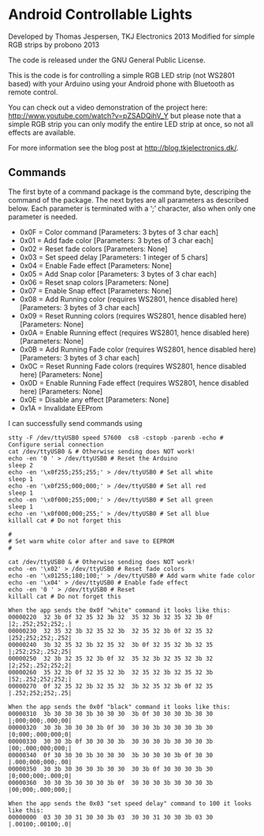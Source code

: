 # Android Controllable Lights

Developed by Thomas Jespersen, TKJ Electronics 2013
Modified for simple RGB strips by probono 2013

The code is released under the GNU General Public License.

This is the code is for controlling a simple RGB LED strip (not WS2801 based) with your Arduino using your Android phone with Bluetooth as remote control.

You can check out a video demonstration of the project here: <http://www.youtube.com/watch?v=pZSADQihV_Y> but please note that a simple RGB strip you can only modify the entire LED strip at once, so not all effects are available.

For more information see the blog post at <http://blog.tkjelectronics.dk/>.

## Commands

The first byte of a command package is the command byte, descriping the command of the package. The next bytes are all parameters as described below. Each parameter is terminated with a ‘;’ character, also when only one parameter is needed.

  * 0x0F = Color command [Parameters: 3 bytes of 3 char each]
  * 0x01 = Add fade color [Parameters: 3 bytes of 3 char each]
  * 0x02 = Reset fade colors [Parameters: None]
  * 0x03 = Set speed delay  [Parameters: 1 integer of 5 chars]
  * 0x04 = Enable Fade effect [Parameters: None]
  * 0x05 = Add Snap color [Parameters: 3 bytes of 3 char each]
  * 0x06 = Reset snap colors [Parameters: None]
  * 0x07 = Enable Snap effect [Parameters: None]
  * 0x08 = Add Running color (requires WS2801, hence disabled here) [Parameters: 3 bytes of 3 char each]
  * 0x09 = Reset Running colors (requires WS2801, hence disabled here) [Parameters: None]
  * 0x0A = Enable Running effect (requires WS2801, hence disabled here) [Parameters: None]
  * 0x0B = Add Running Fade color (requires WS2801, hence disabled here) [Parameters: 3 bytes of 3 char each]
  * 0x0C = Reset Running Fade colors (requires WS2801, hence disabled here) [Parameters: None]
  * 0x0D = Enable Running Fade effect (requires WS2801, hence disabled here) [Parameters: None]
  * 0x0E = Disable any effect [Parameters: None]
  * 0x1A = Invalidate EEProm

I can successfully send commands using
```
stty -F /dev/ttyUSB0 speed 57600  cs8 -cstopb -parenb -echo # Configure serial connection
cat /dev/ttyUSB0 & # Otherwise sending does NOT work!
echo -en '0 ' > /dev/ttyUSB0 # Reset the Arduino
sleep 2
echo -en '\x0f255;255;255;' > /dev/ttyUSB0 # Set all white
sleep 1 
echo -en '\x0f255;000;000;' > /dev/ttyUSB0 # Set all red
sleep 1 
echo -en '\x0f000;255;000;' > /dev/ttyUSB0 # Set all green
sleep 1 
echo -en '\x0f000;000;255;' > /dev/ttyUSB0 # Set all blue
killall cat # Do not forget this

# 
# Set warm white color after and save to EEPROM
# 

cat /dev/ttyUSB0 & # Otherwise sending does NOT work!
echo -en '\x02' > /dev/ttyUSB0 # Reset fade colors
echo -en '\x01255;180;100;' > /dev/ttyUSB0 # Add warm white fade color
echo -en '\x04' > /dev/ttyUSB0 # Enable fade effect
echo -en '0 ' > /dev/ttyUSB0 # Reset
killall cat # Do not forget this

When the app sends the 0x0f "white" command it looks like this:
00000220  32 3b 0f 32 35 32 3b 32  35 32 3b 32 35 32 3b 0f  |2;.252;252;252;.|
00000230  32 35 32 3b 32 35 32 3b  32 35 32 3b 0f 32 35 32  |252;252;252;.252|
00000240  3b 32 35 32 3b 32 35 32  3b 0f 32 35 32 3b 32 35  |;252;252;.252;25|
00000250  32 3b 32 35 32 3b 0f 32  35 32 3b 32 35 32 3b 32  |2;252;.252;252;2|
00000260  35 32 3b 0f 32 35 32 3b  32 35 32 3b 32 35 32 3b  |52;.252;252;252;|
00000270  0f 32 35 32 3b 32 35 32  3b 32 35 32 3b 0f 32 35  |.252;252;252;.25|

When the app sends the 0x0f "black" command it looks like this:
00000310  3b 30 30 30 3b 30 30 30  3b 0f 30 30 30 3b 30 30  |;000;000;.000;00|
00000320  30 3b 30 30 30 3b 0f 30  30 30 3b 30 30 30 3b 30  |0;000;.000;000;0|
00000330  30 30 3b 0f 30 30 30 3b  30 30 30 3b 30 30 30 3b  |00;.000;000;000;|
00000340  0f 30 30 30 3b 30 30 30  3b 30 30 30 3b 0f 30 30  |.000;000;000;.00|
00000350  30 3b 30 30 30 3b 30 30  30 3b 0f 30 30 30 3b 30  |0;000;000;.000;0|
00000360  30 30 3b 30 30 30 3b 0f  30 30 30 3b 30 30 30 3b  |00;000;.000;000;|

When the app sends the 0x03 "set speed delay" command to 100 it looks like this:
00000000  03 30 30 31 30 30 3b 03  30 30 31 30 30 3b 03 30  |.00100;.00100;.0|

```
